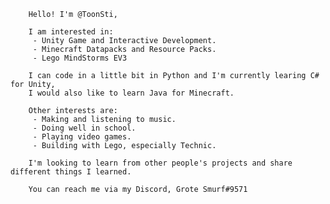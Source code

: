         
        Hello! I'm @ToonSti,

        I am interested in:
         - Unity Game and Interactive Development.
         - Minecraft Datapacks and Resource Packs.
         - Lego MindStorms EV3 
         
        I can code in a little bit in Python and I'm currently learing C# for Unity, 
        I would also like to learn Java for Minecraft.

        Other interests are:
         - Making and listening to music.
         - Doing well in school.
         - Playing video games.
         - Building with Lego, especially Technic.

        I'm looking to learn from other people's projects and share different things I learned.

        You can reach me via my Discord, Grote Smurf#9571
        
